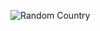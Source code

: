 ![Random Country](https://github.com/micCi0/randomCountries/assets/120597140/98dab7af-f93a-4948-b86f-7f5949e866d9)
